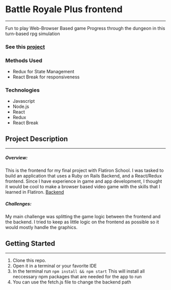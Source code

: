 # Battle Royale Plus frontend
***
Fun to play Web-Browser Based game
Progress through the dungeon in this turn-based rpg simulation

### See this [project](https://battle-royale-plus.herokuapp.com/)

### Methods Used
+ Redux for State Management
+ React Break for responsiveness

### Technologies
+ Javascript
+ Node.js
+ React
+ Redux
+ React Break

## Project Description
***

##### Overview:
This is the frontend for my final project with Flatiron School. I was tasked to build an application that uses a Ruby on Rails Backend, and a React/Redux frontend. Since I have experience in game and app development, I thought it would be cool to make a browser based video game with the skills that I learned in Flatiron.
[Backend](https://github.com/RobertTTaylor9517/Battle-Royale-Plus-backend)

##### Challenges:
My main challenge was splitting the game logic between the frontend and the backend. I tried to keep as little logic on the frontend as possible so it would mostly handle the graphics.


## Getting Started
***
1. Clone this repo.
2. Open it in a terminal or your favorite IDE
3. In the terminal run `npm install && npm start` This will install all neccessary npm packages that are needed for the app to run
4. You can use the fetch.js file to change the backend path
